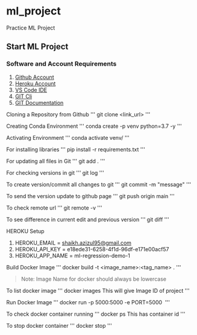 # ml_project
Practice ML Project

## Start ML Project

### Software and Account Requirements

1. [Github Account](https://github.com)
2. [Heroku Account](https://dashboard.heroku.com/login)
3. [VS Code IDE](https://code.visualstudio.com/download)
4. [GIT Cli](https://git-scm.com/downloads)
5. [GIT Documentation](https://git-scm.com/docs/gittutorial)

Cloning a Repository from Github
'''
git clone <link_url>
'''

Creating Conda Environment
'''
conda create -p venv python=3.7 -y
'''

Activating Environment
'''
conda activate venv/
'''

For installing libraries
'''
pip install -r requirements.txt
'''

For updating all files in Git
'''
git add .
'''

For checking versions in git
'''
git log
'''

To create version/commit all changes to git
'''
git commit -m "message"
'''

To send the version update to github page
'''
git push origin main
'''

To check remote url
'''
git remote -v
'''

To see difference in current edit and previous version
'''
git diff
'''

HEROKU Setup

1. HEROKU_EMAIL = shaikh.azizul95@gmail.com
2. HEROKU_API_KEY = e18ede31-6258-4f1d-96df-e171e00acf57
3. HEROKU_APP_NAME = ml-regression-demo-1

Build Docker Image
'''
docker build -t <image_name>:<tag_name> .
'''
> Note: Image Name for docker should always be lowercase

To list docker image
'''
docker images
This will give Image ID of project
'''

Run Docker Image
'''
docker run -p 5000:5000 -e PORT=5000 <Image ID>
'''

To check docker container running
'''
docker ps
This has container id
'''

To stop docker container
'''
docker stop <container id>
'''
